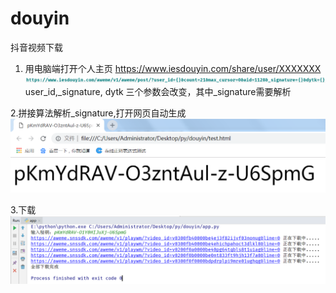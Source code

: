 # douyin
抖音视频下载

1. 用电脑端打开个人主页 https://www.iesdouyin.com/share/user/XXXXXXX
![Image text](https://github.com/fenghuoxiguozu/douyin/blob/master/formdata.png)
user_id,_signature, dytk 三个参数会改变，其中_signature需要解析

2.拼接算法解析_signature,打开网页自动生成
![Image text](https://github.com/fenghuoxiguozu/douyin/blob/master/html.png)

3.下载
![Image text](https://github.com/fenghuoxiguozu/douyin/blob/master/run.png)
